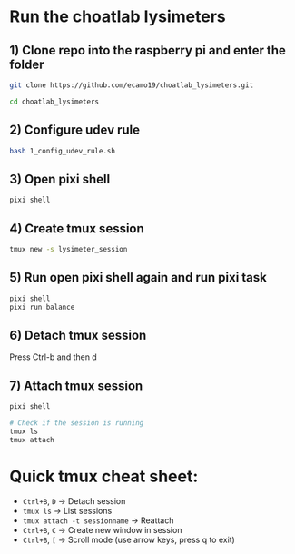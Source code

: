 # Run the choatlab lysimeters 

## 1) Clone repo into the raspberry pi and enter the folder

```bash
git clone https://github.com/ecamo19/choatlab_lysimeters.git
```

```bash
cd choatlab_lysimeters
```

## 2) Configure udev rule

```bash
bash 1_config_udev_rule.sh
```

## 3) Open pixi shell

```bash
pixi shell
```

## 4) Create tmux session

```bash
tmux new -s lysimeter_session
```

## 5) Run open pixi shell again and run pixi task

```bash
pixi shell
pixi run balance
```

## 6) Detach tmux session

Press Ctrl-b and then d

## 7) Attach tmux session

```bash
pixi shell

# Check if the session is running
tmux ls
tmux attach
```

# Quick tmux cheat sheet:

+ `Ctrl+B`, `D` -> Detach session
+ `tmux ls` -> List sessions
+ `tmux attach -t sessionname` -> Reattach
+ `Ctrl+B`, `C` -> Create new window in session
+ `Ctrl+B`, `[` -> Scroll mode (use arrow keys, press q to exit)
